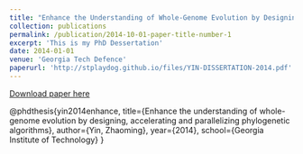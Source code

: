 ```yaml
---
title: "Enhance the Understanding of Whole-Genome Evolution by Designing, Accelerating and Parallelizing Phylogenetic Algorithms"
collection: publications
permalink: /publication/2014-10-01-paper-title-number-1
excerpt: 'This is my PhD Dessertation'
date: 2014-01-01
venue: 'Georgia Tech Defence'
paperurl: 'http://stplaydog.github.io/files/YIN-DISSERTATION-2014.pdf'
---
```


[Download paper here](http://stplaydog.github.io/files/YIN-DISSERTATION-2014.pdf)

@phdthesis{yin2014enhance,
  title={Enhance the understanding of whole-genome evolution by designing, accelerating and parallelizing phylogenetic algorithms},
  author={Yin, Zhaoming},
  year={2014},
  school={Georgia Institute of Technology}
}
